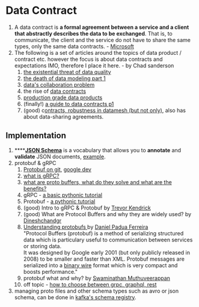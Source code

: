 # Data Contract

1. A data contract is **a formal agreement between a service and a client that abstractly describes the data to be exchanged**. That is, to communicate, the client and the service do not have to share the same types, only the same data contracts. - [Microsoft](https://learn.microsoft.com/en-us/dotnet/framework/wcf/feature-details/using-data-contracts)
2. The following is a set of articles around the topics of data product / contract etc. however the focus is about data contracts and expectations IMO, therefore I place it here. - by Chad sanderson
   1. [the existential threat of data quality](https://dataproducts.substack.com/p/the-existential-threat-of-data-quality)
   2. [the death of data modeling part 1](https://dataproducts.substack.com/p/the-death-of-data-modeling-pt-1)
   3. [data's collaboration problem](https://dataproducts.substack.com/p/datas-collaboration-problem)
   4. the rise of [data contracts](https://dataproducts.substack.com/p/the-rise-of-data-contracts)
   5. [production grade data products](https://dataproducts.substack.com/p/the-production-grade-data-pipeline)
   6. (finally!) [a guide to data contracts p1](https://dataproducts.substack.com/p/an-engineers-guide-to-data-contracts)
   7. (good) c[ontracts, robustness in datamesh (but not only)](https://towardsdatascience.com/data-contracts-ensure-robustness-in-your-data-mesh-architecture-69a3c38f07db), also has about data-sharing agreements.

## Implementation

1. ****[**JSON Schema**](https://json-schema.org/) is a vocabulary that allows you to **annotate** and **validate** JSON documents, [example](https://json-schema.org/learn/miscellaneous-examples.html).
2. protobuf & gRPC
   1. [Protobuf on git](https://github.com/protocolbuffers/protobuf/tree/main/python), [google dev](https://developers.google.com/protocol-buffers)
   2. [what is gRPC?](https://grpc.io/docs/what-is-grpc/introduction/)
   3. [what are proto buffers, what do they solve and what are the benefits?](https://developers.google.com/protocol-buffers/docs/overview)
   4. gRPC - [a basic pythonic tutorial](https://grpc.io/docs/languages/python/basics/)
   5. Protobuf - [a pythonic tutorial](https://developers.google.com/protocol-buffers/docs/pythontutorial)
   6. (good) Intro to gRPC & Protobuf by [Trevor Kendrick](https://medium.com/@trevor.kendrick?source=post\_page-----c21054ef579c--------------------------------)
   7. (good) What are Protocol Buffers and why they are widely used? by [Dineshchandgr](https://medium.com/@dineshchandgr?source=post\_page-----cbcb04d378b6--------------------------------)
   8. [Understanding protobufs ](https://medium.com/danielpadua/understanding-protocol-buffers-protobuf-a466d8943df8)by [Daniel Padua Ferreira](https://medium.com/@danielpadua?source=post\_page-----a466d8943df8--------------------------------)\
      "Protocol Buffers (protobuf) is a method of serializing structured data which is particulary useful to communication between services or storing data.\
      It was designed by Google early 2001 (but only publicly released in 2008) to be smaller and faster than XML. Protobuf messages are serialized into a [binary wire](https://developers.google.com/protocol-buffers/docs/encoding) format which is very compact and boosts performance."
   9. protobuf what and why? by [Swaminathan Muthuveerappan](https://medium.com/@swamim?source=post\_page-----fcb324a64564--------------------------------)
   10. off topic - [how to choose between grpc, graphql, rest](https://ashish-bania.medium.com/the-exhaustive-guide-to-choosing-between-grpc-graphql-and-rest-b7e4fd6d547e)
3. managing proto files and other schema types such as avro or json schema, can be done in [kafka's schema registry](https://docs.confluent.io/platform/current/schema-registry/index.html).
